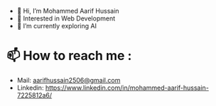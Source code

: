 - 👋 Hi, I’m Mohammed Aarif Hussain
- 👀 Interested in Web Development
- 🌱 I’m currently exploring AI
# 📫 How to reach me :
- Mail: aarifhussain2506@gmail.com
- Linkedin: https://www.linkedin.com/in/mohammed-aarif-hussain-7225812a6/


<!---
aarifzz/aarifzz is a ✨ special ✨ repository because its README.md (this file) appears on your GitHub profile.
You can click the Preview link to take a look at your changes.
--->
